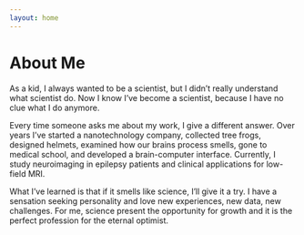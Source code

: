 ```yaml
---
layout: home
---
```

# About Me

As a kid, I always wanted to be a scientist, but I didn’t really understand what scientist do. Now I know I’ve become a scientist, because I have no clue what I do anymore. 

Every time someone asks me about my work, I give a different answer. Over years I’ve started a nanotechnology company, collected tree frogs, designed helmets, examined how our brains process smells, gone to medical school, and developed a brain-computer interface. Currently, I study neuroimaging in epilepsy patients and clinical applications for low-field MRI. 

What I’ve learned is that if it smells like science, I’ll give it a try. I have a sensation seeking personality and love new experiences, new data, new challenges. For me, science present the opportunity for growth and it is the perfect profession for the eternal optimist.

